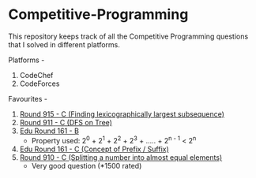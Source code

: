 # Competitive-Programming

This repository keeps track of all the Competitive Programming questions that I solved in different platforms.

Platforms -

1. CodeChef
2. CodeForces

Favourites -

1. [Round 915 - C (Finding lexicographically largest subsequence)](</CodeForces/Round_915_(Div.2)/C.cpp>)
2. [Round 911 - C (DFS on Tree)](</CodeForces/Round_911_(Div.2)/C.cpp>)
3. [Edu Round 161 - B](/CodeForces/Educational_Round_161/B.cpp)
    - Property used: 2<sup>0</sup> + 2<sup>1</sup> + 2<sup>2</sup> + 2<sup>3</sup> + ..... + 2<sup>n - 1</sup> < 2<sup>n</sup>
4. [Edu Round 161 - C (Concept of Prefix / Suffix)](/CodeForces/Educational_Round_161/C.cpp)
5. [Round 910 - C (Splitting a number into almost equal elements)](</CodeForces/Round_910_(Div.2)/B.cpp>)
    - Very good question (\*1500 rated)
